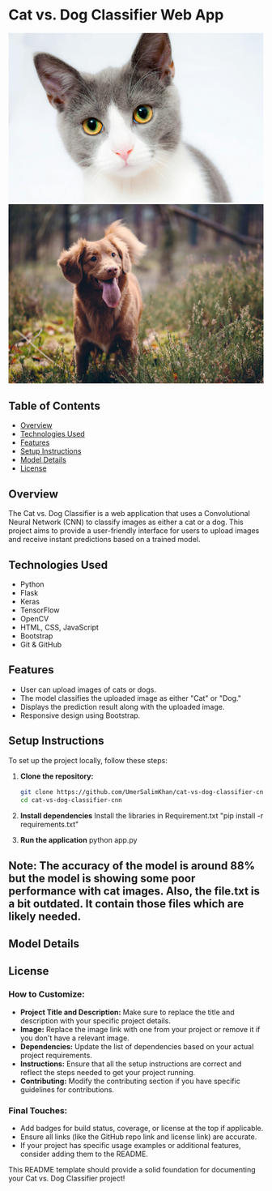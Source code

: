 # Cat vs. Dog Classifier Web App

![Cat vs. Dog Classifier](static/images/cat.jpg)
![Cat vs. Dog Classifier](static/images/dog.jpg)

## Table of Contents
- [Overview](#overview)
- [Technologies Used](#technologies-used)
- [Features](#features)
- [Setup Instructions](#setup-instructions)
- [Model Details](#model-details)
- [License](#license)

## Overview
The Cat vs. Dog Classifier is a web application that uses a Convolutional Neural Network (CNN) to classify images as either a cat or a dog. This project aims to provide a user-friendly interface for users to upload images and receive instant predictions based on a trained model.

## Technologies Used
- Python
- Flask
- Keras
- TensorFlow
- OpenCV
- HTML, CSS, JavaScript
- Bootstrap
- Git & GitHub

## Features
- User can upload images of cats or dogs.
- The model classifies the uploaded image as either "Cat" or "Dog."
- Displays the prediction result along with the uploaded image.
- Responsive design using Bootstrap.

## Setup Instructions
To set up the project locally, follow these steps:

1. **Clone the repository:**
   ```bash
   git clone https://github.com/UmerSalimKhan/cat-vs-dog-classifier-cnn.git
   cd cat-vs-dog-classifier-cnn
   ```

2. **Install dependencies**
   Install the libraries in Requirement.txt "pip install -r requirements.txt"

3. **Run the application**
   python app.py

## Note: The accuracy of the model is around 88% but the model is showing some poor performance with cat images. Also, the file.txt is a bit outdated. It contain those files which are likely needed.

## Model Details


## License 
### How to Customize:
- **Project Title and Description:** Make sure to replace the title and description with your specific project details.
- **Image:** Replace the image link with one from your project or remove it if you don't have a relevant image.
- **Dependencies:** Update the list of dependencies based on your actual project requirements.
- **Instructions:** Ensure that all the setup instructions are correct and reflect the steps needed to get your project running.
- **Contributing:** Modify the contributing section if you have specific guidelines for contributions.

### Final Touches:
- Add badges for build status, coverage, or license at the top if applicable.
- Ensure all links (like the GitHub repo link and license link) are accurate.
- If your project has specific usage examples or additional features, consider adding them to the README.

This README template should provide a solid foundation for documenting your Cat vs. Dog Classifier project!
